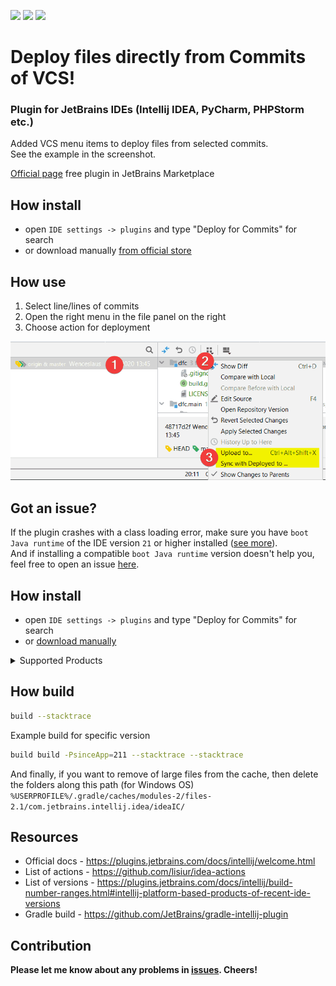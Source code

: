 
<p>
<a href="https://plugins.jetbrains.com/plugin/14091/"><img src="https://img.shields.io/jetbrains/plugin/r/rating/14091"/></a>
<a href="https://plugins.jetbrains.com/plugin/14091/"><img src="https://img.shields.io/jetbrains/plugin/v/14091?label=version"/></a>
<a href="/LICENSE"><img src="https://img.shields.io/github/license/vyach-vasiliev/intellij-deploy-for-commits"/></a>
</p>

<!-- Plugin description -->

# Deploy files directly from Commits of VCS!
### Plugin for JetBrains IDEs (Intellij IDEA, PyCharm, PHPStorm etc.)
Added VCS menu items to deploy files from selected commits.\
See the example in the screenshot.

[Official page](https://plugins.jetbrains.com/plugin/14091/) free plugin in JetBrains Marketplace


## How install
- open `IDE settings -> plugins` and type "Deploy for Commits" for search
- or download manually [from official store](https://plugins.jetbrains.com/plugin/14091/)

## How use
1. Select line/lines of commits
2. Open the right menu in the file panel on the right
3. Choose action for deployment

![alt text](https://raw.githubusercontent.com/vyach-vasiliev/intellij-deploy-for-commits/refs/heads/main/images/example-min.png "Example")

## Got an issue?
If the plugin crashes with a class loading error, make sure you have `boot Java runtime` of the IDE version `21` or higher installed ([see more](https://www.jetbrains.com/help/idea/switching-boot-jdk.html)).\
And if installing a compatible `boot Java runtime` version doesn't help you, feel free to open an issue [here](/../../issues).

<!-- Plugin description end -->

## How install
- open `IDE settings -> plugins` and type "Deploy for Commits" for search
- or [download manually](https://plugins.jetbrains.com/plugin/14091/)

<details>
  <summary>Supported Products</summary>

- Android Studio — Giraffe | 2022.3.1 Beta 1+
- AppCode — 2022.3+
- Aqua — 2024.1.1+
- CLion — 2022.3+
- DataGrip — 2022.3+
- DataSpell — 2022.3+
- GoLand — 2022.3+
- IntelliJ IDEA Community — 2022.3+
- IntelliJ IDEA Ultimate — 2022.3+
- MPS — 2022.3+
- PhpStorm — 2022.3+
- PyCharm Community — 2022.3+
- PyCharm Professional — 2022.3+
- Rider — 2022.3+
- RubyMine — 2022.3+
- RustRover — 2024.1+
- WebStorm — 2022.3+
- Writerside — 2024.2+

</details>

## How build
```sh
build --stacktrace
```

Example build for specific version
```sh
build build -PsinceApp=211 --stacktrace --stacktrace
```

And finally, if you want to remove of large files from the cache, then delete the folders along this path (for Windows OS)
`%USERPROFILE%/.gradle/caches/modules-2/files-2.1/com.jetbrains.intellij.idea/ideaIC/`

## Resources
- Official docs - https://plugins.jetbrains.com/docs/intellij/welcome.html
- List of actions - https://github.com/lisiur/idea-actions
- List of versions - https://plugins.jetbrains.com/docs/intellij/build-number-ranges.html#intellij-platform-based-products-of-recent-ide-versions
- Gradle build - https://github.com/JetBrains/gradle-intellij-plugin

## Contribution
**Please let me know about any problems in [issues](/../../issues). Cheers!**
